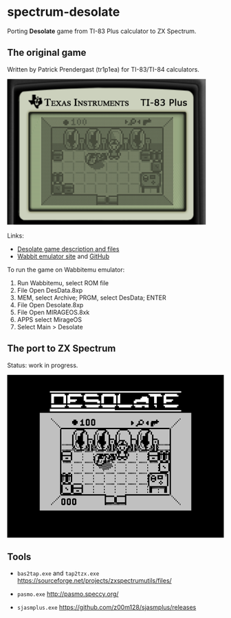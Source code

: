 # spectrum-desolate
Porting **Desolate** game from TI-83 Plus calculator to ZX Spectrum.

## The original game

Written by Patrick Prendergast (tr1p1ea) for TI-83/TI-84 calculators.

![](screenshot/original-room1.png)

Links:
 - [Desolate game description and files](https://www.ticalc.org/archives/files/fileinfo/348/34879.html)
 - [Wabbit emulator site](http://wabbitemu.org/) and [GitHub](https://github.com/sputt/wabbitemu)

To run the game on Wabbitemu emulator:
 1. Run Wabbitemu, select ROM file
 2. File Open DesData.8xp
 3. MEM, select Archive; PRGM, select DesData; ENTER
 4. File Open Desolate.8xp
 5. File Open MIRAGEOS.8xk
 6. APPS select MirageOS
 7. Select Main > Desolate


## The port to ZX Spectrum

Status: work in progress.

![](screenshot/port-room1.png)


## Tools

 - `bas2tap.exe` and `tap2tzx.exe`
   https://sourceforge.net/projects/zxspectrumutils/files/

 - `pasmo.exe`
   http://pasmo.speccy.org/

 - `sjasmplus.exe`
   https://github.com/z00m128/sjasmplus/releases

